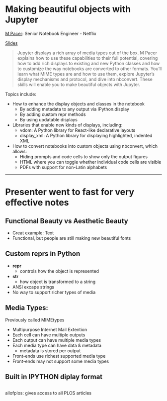 # Making beautiful objects with Jupyter

[M Pacer](https://mpacer.org/): Senior Notebook Engineer - Netflix

[Slides](https://bit.ly/beautifulObjectJupyterCon)

>Jupyter displays a rich array of media types out of the box. M Pacer explains how to use these capabilities to their full potential, covering how to add rich displays to existing and new Python classes and how to customize the way notebooks are converted to other formats. You’ll learn what MIME types are and how to use them, explore Jupyter’s display mechanisms and protocol, and dive into nbconvert. These skills will enable you to make beautiful objects with Jupyter.

Topics include:
* How to enhance the display objects and classes in the notebook
    * By adding metadata to any output via IPython.display
    * By adding custom repr methods
    * By using updatable displays
* Libraries that enable new kinds of displays, including:
    * vdom: A Python library for React-like declarative layouts
    * display_xml: A Python library for displaying highlighted, indented XML
* How to convert notebooks into custom objects using nbconvert, which allows:
    * Hiding prompts and code cells to show only the output figures
    * HTML where you can toggle whether individual code cells are visible
    * PDFs with support for non-Latin alphabets

***

# Presenter went to fast for very effective notes

## Functional Beauty vs Aesthetic Beauty
* Great example: Text 
* Functional, but people are still making new beautiful fonts

## Custom reprs in Python
* __repr__
    * controls how the object is represented
* __str__
    * how object is transformed to a string
* ANSI excape strings
* No way to support richer types of media

## Media Types:
Previously called MIMEtypes
* Multipurpose Internet Mail Extention
* Each cell can have multiple outputs
* Each output can have multiple media types 
* Each media type can have data & metadata
    * metadata is stored per output
* Front-ends use richest supported media type
* Front-ends may not support some media types

## Built in IPYTHON diplay format
```python

```

allofplos: gives access to all PLOS articles

